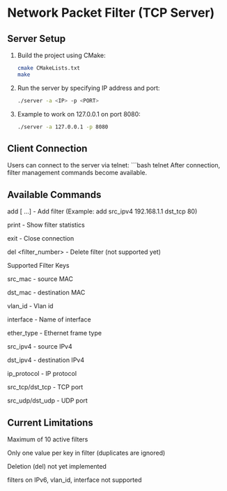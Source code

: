 # Network Packet Filter (TCP Server)

## Server Setup
1. Build the project using CMake:
   ```bash
   cmake CMakeLists.txt
   make

2. Run the server by specifying IP address and port:
    ```bash
    ./server -a <IP> -p <PORT>
3. Example to work on 127.0.0.1 on port 8080:
    ```bash
    ./server -a 127.0.0.1 -p 8080

## Client Connection
Users can connect to the server via telnet:
    ```bash
    telnet <IP> <PORT>
After connection, filter management commands become available.

## Available Commands
add <key> <value> [<key> <value> ...] - Add filter
(Example: add src_ipv4 192.168.1.1 dst_tcp 80)

print - Show filter statistics

exit - Close connection

del <filter_number> - Delete filter (not supported yet)

Supported Filter Keys

src_mac - source MAC

dst_mac - destination MAC

vlan_id - Vlan id

interface - Name of interface

ether_type - Ethernet frame type

src_ipv4 - source IPv4

dst_ipv4 - destination IPv4

ip_protocol - IP protocol

src_tcp/dst_tcp - TCP port

src_udp/dst_udp - UDP port

## Current Limitations

Maximum of 10 active filters

Only one value per key in filter (duplicates are ignored)

Deletion (del) not yet implemented

filters on IPv6, vlan_id, interface not supported

